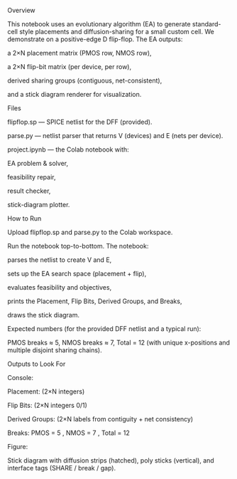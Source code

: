 Overview

This notebook uses an evolutionary algorithm (EA) to generate standard-cell style placements and diffusion-sharing for a small custom cell. We demonstrate on a positive-edge D flip-flop. The EA outputs:

a 2×N placement matrix (PMOS row, NMOS row),

a 2×N flip-bit matrix (per device, per row),

derived sharing groups (contiguous, net-consistent),

and a stick diagram renderer for visualization.

Files

flipflop.sp — SPICE netlist for the DFF (provided).

parse.py — netlist parser that returns V (devices) and E (nets per device).

project.ipynb — the Colab notebook with:

EA problem & solver,

feasibility repair,

result checker,

stick-diagram plotter.

How to Run

Upload flipflop.sp and parse.py to the Colab workspace.

Run the notebook top-to-bottom. The notebook:

parses the netlist to create V and E,

sets up the EA search space (placement + flip),

evaluates feasibility and objectives,

prints the Placement, Flip Bits, Derived Groups, and Breaks,

draws the stick diagram.

Expected numbers (for the provided DFF netlist and a typical run):

PMOS breaks ≈ 5, NMOS breaks ≈ 7, Total = 12
(with unique x-positions and multiple disjoint sharing chains).

Outputs to Look For

Console:

Placement: (2×N integers)

Flip Bits: (2×N integers 0/1)

Derived Groups: (2×N labels from contiguity + net consistency)

Breaks: PMOS = 5 , NMOS = 7 , Total = 12

Figure:

Stick diagram with diffusion strips (hatched), poly sticks (vertical), and interface tags (SHARE / break / gap).